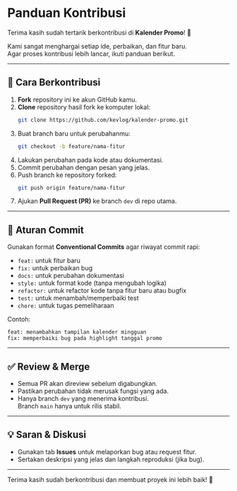# Panduan Kontribusi

Terima kasih sudah tertarik berkontribusi di **Kalender Promo**! 🎉

Kami sangat menghargai setiap ide, perbaikan, dan fitur baru.  
Agar proses kontribusi lebih lancar, ikuti panduan berikut.

---

## 🚀 Cara Berkontribusi
1. **Fork** repository ini ke akun GitHub kamu.
2. **Clone** repository hasil fork ke komputer lokal:
   ```bash
   git clone https://github.com/kevlog/kalender-promo.git
   ```
3. Buat branch baru untuk perubahanmu:
   ```bash
   git checkout -b feature/nama-fitur
   ```
4. Lakukan perubahan pada kode atau dokumentasi.
5. Commit perubahan dengan pesan yang jelas.
6. Push branch ke repository forked:
   ```bash
   git push origin feature/nama-fitur
   ```
7. Ajukan **Pull Request (PR)** ke branch `dev` di repo utama.

---

## 📝 Aturan Commit
Gunakan format **Conventional Commits** agar riwayat commit rapi:
- `feat:` untuk fitur baru
- `fix:` untuk perbaikan bug
- `docs:` untuk perubahan dokumentasi
- `style:` untuk format kode (tanpa mengubah logika)
- `refactor:` untuk refactor kode tanpa fitur baru atau bugfix
- `test:` untuk menambah/memperbaiki test
- `chore:` untuk tugas pemeliharaan

Contoh:
```
feat: menambahkan tampilan kalender mingguan
fix: memperbaiki bug pada highlight tanggal promo
```

---

## ✅ Review & Merge
- Semua PR akan direview sebelum digabungkan.
- Pastikan perubahan tidak merusak fungsi yang ada.
- Hanya branch `dev` yang menerima kontribusi.  
  Branch `main` hanya untuk rilis stabil.

---

## 💡 Saran & Diskusi
- Gunakan tab **Issues** untuk melaporkan bug atau request fitur.
- Sertakan deskripsi yang jelas dan langkah reproduksi (jika bug).

---

Terima kasih sudah berkontribusi dan membuat proyek ini lebih baik! 🙌
